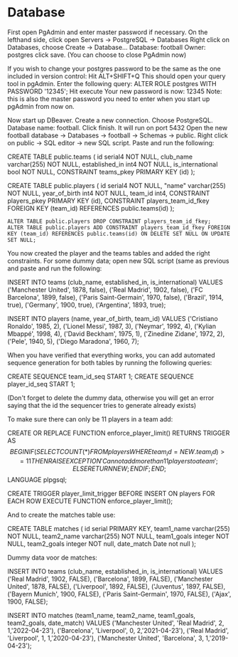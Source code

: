 # Database

First open PgAdmin and enter master password if necessary.
On the lefthand side, click open Servers -> PostgreSQL -> Databases
Right click on Databases, choose Create -> Database...
Database: football
Owner: postgres
click save. (You can choose to close PgAdmin now)

If you wish to change your postgres password to be the same as the one included in version control:
Hit ALT+SHIFT+Q 
This should open your query tool in pgAdmin.
Enter the following query:
ALTER ROLE postgres WITH PASSWORD '12345';
Hit execute
Your new password is now: 12345
Note: this is also the master password you need to enter when you start up pgAdmin from now on.

Now start up DBeaver.
Create a new connection.
Choose PostgreSQL.
Database name: football.
Click finish. It will run on port 5432
Open the new football database -> Databases -> football -> Schemas -> public.
Right click on public -> SQL editor -> new SQL script.
Paste and run the following:

CREATE TABLE public.teams (
	id serial4 NOT NULL,
	club_name varchar(255) NOT NULL,
	established_in int4 NOT NULL,
	is_international bool NOT NULL,
	CONSTRAINT teams_pkey PRIMARY KEY (id)
);

CREATE TABLE public.players (
	id serial4 NOT NULL,
	"name" varchar(255) NOT NULL,
	year_of_birth int4 NOT NULL,
	team_id int4,
	CONSTRAINT players_pkey PRIMARY KEY (id),
	CONSTRAINT players_team_id_fkey FOREIGN KEY (team_id) REFERENCES public.teams(id)
);

	ALTER TABLE public.players DROP CONSTRAINT players_team_id_fkey;
	ALTER TABLE public.players ADD CONSTRAINT players_team_id_fkey FOREIGN KEY (team_id) REFERENCES public.teams(id) ON DELETE SET NULL ON UPDATE SET NULL;


You now created the player and the teams tables and added the right constraints.
For some dummy data; open new SQL script (same as previous and paste and run the following:

INSERT INTO teams (club_name, established_in, is_international)
VALUES
  ('Manchester United', 1878, false),
  ('Real Madrid', 1902, false),
  ('FC Barcelona', 1899, false),
  ('Paris Saint-Germain', 1970, false),
  ('Brazil', 1914, true),
  ('Germany', 1900, true),
  ('Argentina', 1893, true);

INSERT INTO players (name, year_of_birth, team_id)
VALUES
  ('Cristiano Ronaldo', 1985, 2),
  ('Lionel Messi', 1987, 3),
  ('Neymar', 1992, 4),
  ('Kylian Mbappé', 1998, 4),
  ('David Beckham', 1975, 1),
  ('Zinedine Zidane', 1972, 2),
  ('Pele', 1940, 5),
  ('Diego Maradona', 1960, 7);
  
  When you have verified that everything works, you can add automated sequence generation for both tables by running the following queries:
  
  CREATE SEQUENCE team_id_seq START 1; 
  CREATE SEQUENCE player_id_seq START 1;
  
  (Don't forget to delete the dummy data, otherwise you will get an error saying that the id the sequencer tries to generate already exists)
  
  To make sure there can only be 11 players in a team add:

CREATE OR REPLACE FUNCTION enforce_player_limit()
RETURNS TRIGGER AS $$
BEGIN
    IF (
        SELECT COUNT(*) FROM players WHERE team_id = NEW.team_id
    ) >= 11 THEN
        RAISE EXCEPTION 'Cannot add more than 11 players to a team';
    ELSE
        RETURN NEW;
    END IF;
END;
$$ LANGUAGE plpgsql;

CREATE TRIGGER player_limit_trigger 
BEFORE INSERT ON players
FOR EACH ROW EXECUTE FUNCTION enforce_player_limit();

And to create the matches table use:

CREATE TABLE matches (
  id serial PRIMARY KEY,
  team1_name varchar(255) NOT NULL,
  team2_name varchar(255) NOT NULL,
  team1_goals integer NOT NULL,
  team2_goals integer NOT null,
  date_match Date not null
);

Dummy data voor de matches:

INSERT INTO teams (club_name, established_in, is_international)
VALUES ('Real Madrid', 1902, FALSE),
       ('Barcelona', 1899, FALSE),
       ('Manchester United', 1878, FALSE),
       ('Liverpool', 1892, FALSE),
       ('Juventus', 1897, FALSE),
       ('Bayern Munich', 1900, FALSE),
       ('Paris Saint-Germain', 1970, FALSE),
       ('Ajax', 1900, FALSE);

INSERT INTO matches (team1_name, team2_name, team1_goals, team2_goals, date_match)
VALUES 
('Manchester United', 'Real Madrid', 2, 1,'2022-04-23'),
('Barcelona', 'Liverpool', 0, 2,'2021-04-23'),
('Real Madrid', 'Liverpool', 1, 1,'2020-04-23'),
('Manchester United', 'Barcelona', 3, 1,'2019-04-23');
